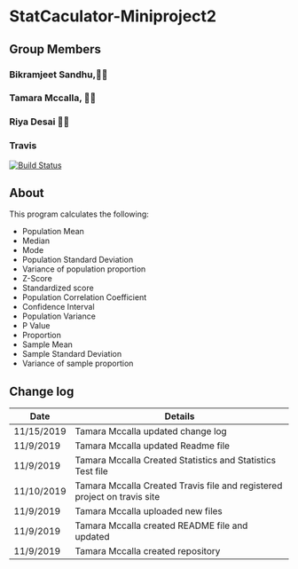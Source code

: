 

# StatCaculator-Miniproject2


## Group Members
### Bikramjeet Sandhu,:man_student:
### Tamara Mccalla, :woman_student:
### Riya Desai :woman_student:

### Travis 
[![Build Status](https://travis-ci.org/tmccalla777/StatCaculator-Miniproject2.svg?branch=master)](https://travis-ci.org/tmccalla777/StatCaculator-Miniproject2)

## About 
This program calculates the following:

- Population Mean
- Median
- Mode
- Population Standard Deviation
- Variance of population proportion
- Z-Score
- Standardized score
- Population Correlation Coefficient
- Confidence Interval
- Population Variance
- P Value
- Proportion
- Sample Mean
- Sample Standard Deviation
- Variance of sample proportion


## Change log

|  Date  | Details  |  
|---|---|
|  11/15/2019 | Tamara Mccalla updated change log|
|   11/9/2019  | Tamara Mccalla updated Readme file | 
|   11/9/2019 | Tamara Mccalla Created Statistics and Statistics Test file |  
|   11/10/2019 | Tamara Mccalla Created Travis file and registered project on travis site |  
|   11/9/2019  | Tamara Mccalla uploaded new files |  
|   11/9/2019  | Tamara Mccalla created README file and updated | 
|  11/9/2019  | Tamara Mccalla  created repository |  
